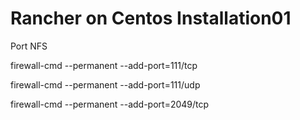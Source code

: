 # Rancher on Centos Installation01

Port NFS



firewall-cmd --permanent --add-port=111/tcp



firewall-cmd --permanent --add-port=111/udp

firewall-cmd --permanent --add-port=2049/tcp